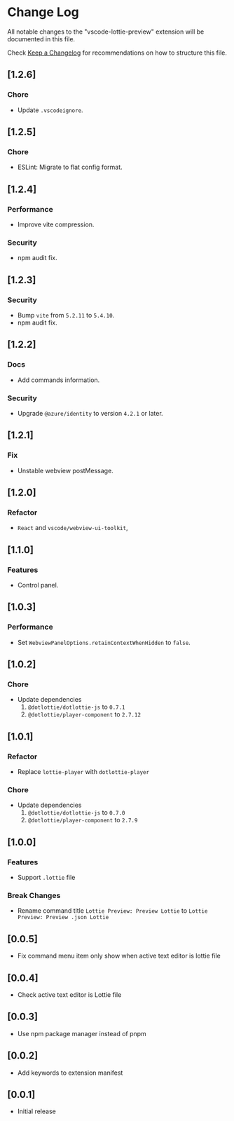 # Change Log

All notable changes to the "vscode-lottie-preview" extension will be documented in this file.

Check [Keep a Changelog](http://keepachangelog.com/) for recommendations on how to structure this file.

## [1.2.6]

### Chore

- Update `.vscodeignore`.

## [1.2.5]

### Chore

- ESLint: Migrate to flat config format.

## [1.2.4]

### Performance

- Improve vite compression.

### Security

- npm audit fix.

## [1.2.3]

### Security

- Bump `vite` from `5.2.11` to `5.4.10`.
- npm audit fix.

## [1.2.2]

### Docs

- Add commands information.

### Security

- Upgrade `@azure/identity` to version `4.2.1` or later.

## [1.2.1]

### Fix

- Unstable webview postMessage.

## [1.2.0]

### Refactor

- `React` and `vscode/webview-ui-toolkit`,

## [1.1.0]

### Features

- Control panel.

## [1.0.3]

### Performance

- Set `WebviewPanelOptions.retainContextWhenHidden` to `false`.

## [1.0.2]

### Chore

- Update dependencies
  1. `@dotlottie/dotlottie-js` to `0.7.1`
  2. `@dotlottie/player-component` to `2.7.12`

## [1.0.1]

### Refactor

- Replace `lottie-player` with `dotlottie-player`

### Chore

- Update dependencies
  1. `@dotlottie/dotlottie-js` to `0.7.0`
  2. `@dotlottie/player-component` to `2.7.9`

## [1.0.0]

### Features

- Support `.lottie` file

### Break Changes

- Rename command title `Lottie Preview: Preview Lottie` to `Lottie Preview: Preview .json Lottie`

## [0.0.5]

- Fix command menu item only show when active text editor is lottie file

## [0.0.4]

- Check active text editor is Lottie file

## [0.0.3]

- Use npm package manager instead of pnpm

## [0.0.2]

- Add keywords to extension manifest

## [0.0.1]

- Initial release
